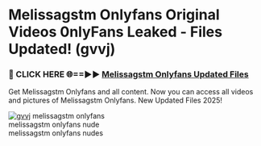 # Melissagstm Onlyfans Original Videos 0nlyFans Leaked - Files Updated! (gvvj)

<h3>🔴 CLICK HERE 🌐==►► <a href="https://tinyurl.com/4seja8ks" rel="nofollow">Melissagstm Onlyfans Updated Files</a></h3>

Get Melissagstm Onlyfans and all content. Now you can access all videos and pictures of Melissagstm Onlyfans. New Updated Files 2025!

[![gvvj](https://i.imgur.com/EWjZXRe.gif)](https://tinyurl.com/4seja8ks)
melissagstm onlyfans<br>
melissagstm onlyfans nude<br>
melissagstm onlyfans nudes